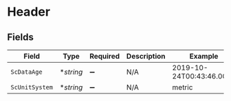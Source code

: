 # Header


## Fields

| Field                    | Type                     | Required                 | Description              | Example                  |
| ------------------------ | ------------------------ | ------------------------ | ------------------------ | ------------------------ |
| `ScDataAge`              | **string*                | :heavy_minus_sign:       | N/A                      | 2019-10-24T00:43:46.000Z |
| `ScUnitSystem`           | **string*                | :heavy_minus_sign:       | N/A                      | metric                   |